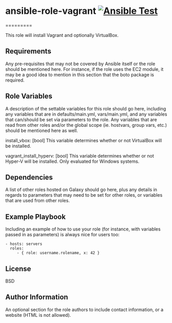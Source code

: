 # ansible-role-vagrant [![Ansible Test](https://github.com/Diehlabs/ansible-role-vagrant/actions/workflows/test.yml/badge.svg)](https://github.com/Diehlabs/ansible-role-vagrant/actions/workflows/test.yml)
=========

This role will install Vagrant and optionally VirtualBox.

Requirements
------------

Any pre-requisites that may not be covered by Ansible itself or the role should be mentioned here. For instance, if the role uses the EC2 module, it may be a good idea to mention in this section that the boto package is required.

Role Variables
--------------

A description of the settable variables for this role should go here, including any variables that are in defaults/main.yml, vars/main.yml, and any variables that can/should be set via parameters to the role. Any variables that are read from other roles and/or the global scope (ie. hostvars, group vars, etc.) should be mentioned here as well.

install_vbox: [bool]
This variable determines whether or not VirtualBox will be installed.

vagrant_install_hyperv: [bool]
This variable determines whether or not Hyper-V will be installed. Only evaluated for Windows systems.

Dependencies
------------

A list of other roles hosted on Galaxy should go here, plus any details in regards to parameters that may need to be set for other roles, or variables that are used from other roles.

Example Playbook
----------------

Including an example of how to use your role (for instance, with variables passed in as parameters) is always nice for users too:

    - hosts: servers
      roles:
         - { role: username.rolename, x: 42 }

License
-------

BSD

Author Information
------------------

An optional section for the role authors to include contact information, or a website (HTML is not allowed).
